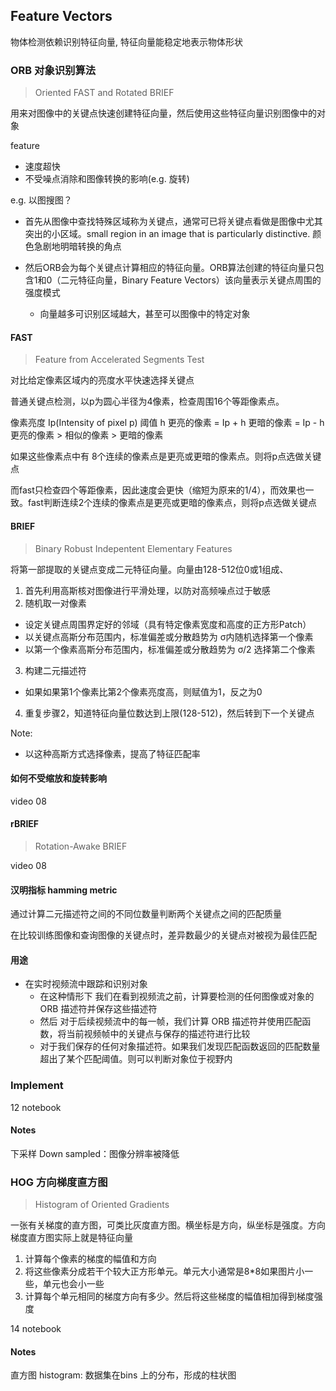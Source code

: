 ## Feature Vectors

物体检测依赖识别特征向量, 特征向量能稳定地表示物体形状

### ORB 对象识别算法

> Oriented FAST and Rotated BRIEF

用来对图像中的关键点快速创建特征向量，然后使用这些特征向量识别图像中的对象 


feature
- 速度超快
- 不受噪点消除和图像转换的影响(e.g. 旋转)

e.g. 以图搜图？

- 首先从图像中查找特殊区域称为关键点，通常可已将关键点看做是图像中尤其突出的小区域。small region in an image that is particularly distinctive. 颜色急剧地明暗转换的角点

- 然后ORB会为每个关键点计算相应的特征向量。ORB算法创建的特征向量只包含1和0（二元特征向量，Binary Feature Vectors）该向量表示关键点周围的强度模式
  - 向量越多可识别区域越大，甚至可以图像中的特定对象

#### FAST

> Feature from Accelerated Segments Test

对比给定像素区域内的亮度水平快速选择关键点

普通关键点检测，以p为圆心半径为4像素，检查周围16个等距像素点。

像素亮度 Ip(Intensity of pixel p)
阈值 h
更亮的像素 = Ip + h
更暗的像素 = Ip - h
更亮的像素 > 相似的像素 > 更暗的像素

如果这些像素点中有 8个连续的像素点是更亮或更暗的像素点。则将p点选做关键点


而fast只检查四个等距像素，因此速度会更快（缩短为原来的1/4），而效果也一致。fast判断连续2个连续的像素点是更亮或更暗的像素点，则将p点选做关键点


#### BRIEF

> Binary Robust Indepentent Elementary Features

将第一部提取的关键点变成二元特征向量。向量由128-512位0或1组成、

1. 首先利用高斯核对图像进行平滑处理，以防对高频噪点过于敏感
2. 随机取一对像素
  - 设定关键点周围界定好的邻域（具有特定像素宽度和高度的正方形Patch）
  - 以关键点高斯分布范围内，标准偏差或分散趋势为 σ内随机选择第一个像素
  - 以第一个像素高斯分布范围内，标准偏差或分散趋势为 σ/2 选择第二个像素
3. 构建二元描述符
  - 如果如果第1个像素比第2个像素亮度高，则赋值为1，反之为0
4. 重复步骤2，知道特征向量位数达到上限(128-512)，然后转到下一个关键点


Note: 
  - 以这种高斯方式选择像素，提高了特征匹配率


#### 如何不受缩放和旋转影响 

video 08

#### rBRIEF

> Rotation-Awake BRIEF


video 08


#### 汉明指标 hamming metric

通过计算二元描述符之间的不同位数量判断两个关键点之间的匹配质量


在比较训练图像和查询图像的关键点时，差异数最少的关键点对被视为最佳匹配

#### 用途

- 在实时视频流中跟踪和识别对象
  - 在这种情形下 我们在看到视频流之前，计算要检测的任何图像或对象的 ORB 描述符并保存这些描述符
  - 然后 对于后续视频流中的每一帧，我们计算 ORB 描述符并使用匹配函数，将当前视频帧中的关键点与保存的描述符进行比较
  - 对于我们保存的任何对象描述符。如果我们发现匹配函数返回的匹配数量超出了某个匹配阈值。则可以判断对象位于视野内


### Implement

12 notebook





#### Notes

下采样 Down sampled：图像分辨率被降低


### HOG 方向梯度直方图

> Histogram of Oriented Gradients

一张有关梯度的直方图，可类比灰度直方图。横坐标是方向，纵坐标是强度。方向梯度直方图实际上就是特征向量

1. 计算每个像素的梯度的幅值和方向
2. 将这些像素分成若干个较大正方形单元。单元大小通常是8*8如果图片小一些，单元也会小一些
3. 计算每个单元相同的梯度方向有多少。然后将这些梯度的幅值相加得到梯度强度


14 notebook


#### Notes

直方图 histogram: 数据集在bins 上的分布，形成的柱状图

